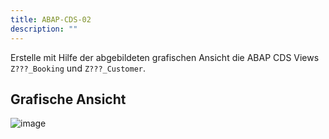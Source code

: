 ```yaml
---
title: ABAP-CDS-02
description: ""
---
```


Erstelle mit Hilfe der abgebildeten grafischen Ansicht die ABAP CDS Views `Z???_Booking` und `Z???_Customer`.

## Grafische Ansicht

![image](https://user-images.githubusercontent.com/47243617/204780878-19d1b950-ffdd-4545-9cb1-600b4cf1b5d8.png)
